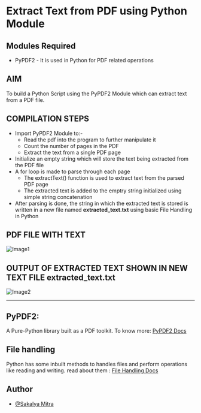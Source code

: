 # Extract Text from PDF using Python Module

## Modules Required
- PyPDF2 - It is used in Python for PDF related operations

## AIM
To build a Python Script using the PyPDF2 Module which can extract text from a PDF file.

## COMPILATION STEPS
* Import PyPDF2 Module to:-
  * Read the pdf into the program to further manipulate it 
  * Count the number of pages in the PDF
  * Extract the text from a single PDF page
* Initialize an empty string which will store the text being extracted from the PDF file
* A for loop is made to parse through each page 
  * The extractText() function is used to extract text from the parsed PDF page
  * The extracted text is added to the emptry string initialized using simple string concatenation
* After parsing is done, the string in which the extracted text is stored is written in a new file named **extracted_text.txt** using basic File Handling in Python

## PDF FILE WITH TEXT
![Image1](https://github.com/Sakalya100/Awesome_Python_Scripts/blob/main/BasicPythonScripts/Text%20Extractor%20from%20PDF/Images/PDF%20File.png)



## OUTPUT OF EXTRACTED TEXT SHOWN IN NEW TEXT FILE **extracted_text.txt**
![Image2](https://github.com/Sakalya100/Awesome_Python_Scripts/blob/main/BasicPythonScripts/Text%20Extractor%20from%20PDF/Images/Output.png)



----------------------------------------------------------------------------------
## PyPDF2: 
A Pure-Python library built as a PDF toolkit.
To know more: [PyPDF2 Docs](https://pythonhosted.org/PyPDF2/)

## File handling
Python has some inbuilt methods to handles files and perform operations like reading and writing.
read about them : [File Handling Docs](https://www.geeksforgeeks.org/reading-writing-text-files-python/)

## Author

- [@Sakalya Mitra](https://github.com/Sakalya100)

